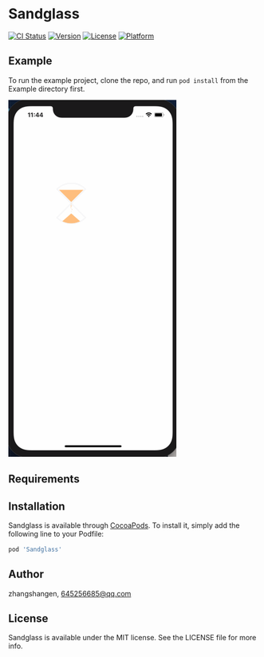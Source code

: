 # Sandglass

[![CI Status](https://img.shields.io/travis/zhangshangen/Sandglass.svg?style=flat)](https://travis-ci.org/zhangshangen/Sandglass)
[![Version](https://img.shields.io/cocoapods/v/Sandglass.svg?style=flat)](https://cocoapods.org/pods/Sandglass)
[![License](https://img.shields.io/cocoapods/l/Sandglass.svg?style=flat)](https://cocoapods.org/pods/Sandglass)
[![Platform](https://img.shields.io/cocoapods/p/Sandglass.svg?style=flat)](https://cocoapods.org/pods/Sandglass)

## Example

To run the example project, clone the repo, and run `pod install` from the Example directory first.

![](/Images/demo.gif)

## Requirements

## Installation

Sandglass is available through [CocoaPods](https://cocoapods.org). To install
it, simply add the following line to your Podfile:

```ruby
pod 'Sandglass'
```

## Author

zhangshangen, 645256685@qq.com

## License

Sandglass is available under the MIT license. See the LICENSE file for more info.


